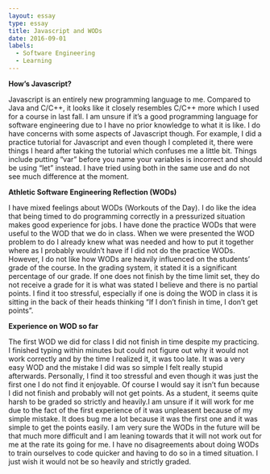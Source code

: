 ```yaml
---
layout: essay
type: essay
title: Javascript and WODs
date: 2016-09-01
labels:
  - Software Engineering
  - Learning
---
```


**How’s Javascript?**

Javascript is an entirely new programming language to me. Compared to Java and C/C++, it looks like it closely resembles C/C++ more which I used for a course in last fall. I am unsure if it’s a good programming language for software engineering due to I have no prior knowledge to what it is like. I do have concerns with some aspects of Javascript though. For example, I did a practice tutorial for Javascript and even though I completed it, there were things I heard after taking the tutorial which confuses me a little bit. Things include putting “var” before you name your variables is incorrect and should be using “let” instead. I have tried using both in the same use and do not see much difference at the moment.

**Athletic Software Engineering Reflection (WODs)**
 
 I have mixed feelings about WODs (Workouts of the Day). I do like the idea that being timed to do programming correctly in a pressurized situation makes good experience for jobs. I have done the practice WODs that were useful to the WOD that we do in class. When we were presented the WOD problem to do I already knew what was needed and how to put it together where as I probably wouldn’t have if I did not do the practice WODs. However, I do not like how WODs are heavily influenced on the students’ grade of the course. In the grading system, it stated it is a significant percentage of our grade. If one does not finish by the time limit set, they do not receive a grade for it is what was stated I believe and there is no partial points. I find it too stressful, especially if one is doing the WOD in class it is sitting in the back of their heads thinking “If I don’t finish in time, I don’t get points”. 

**Experience on WOD so far**

The first WOD we did for class I did not finish in time despite my practicing. I finished typing within minutes but could not figure out why it would not work correctly and by the time I realized it, it was too late. It was a very easy WOD and the mistake I did was so simple I felt really stupid afterwards. Personally, I find it too stressful and even though it was just the first one I do not find it enjoyable. Of course I would say it isn’t fun because I did not finish and probably will not get points. As a student, it seems quite harsh to be graded so strictly and heavily.I am unsure if it will work for me due to the fact of the first experience of it was unpleasent because of my simple mistake. It does bug me a lot because it was the first one and it was simple to get the points easily. I am very sure the WODs in the future will be that much more difficult and I am leaning towards that it will not work out for me at the rate its going for me. I have no disagreements about doing WODs to train ourselves to code quicker and having to do so in a timed situation. I just wish it would not be so heavily and strictly graded.
